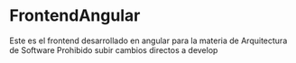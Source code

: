 # FrontendAngular
Este es el frontend desarrollado en angular para la materia de Arquitectura de Software
Prohibido subir cambios directos a develop
